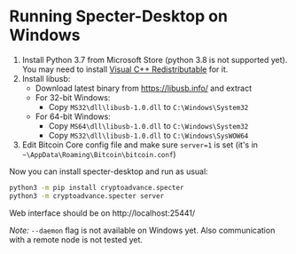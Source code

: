 # Running Specter-Desktop on Windows

1. Install Python 3.7 from Microsoft Store (python 3.8 is not supported yet). You may need to install [Visual C++ Redistributable](https://support.microsoft.com/en-us/help/2977003/the-latest-supported-visual-c-downloads) for it.
2. Install libusb:
	- Download latest binary from https://libusb.info/ and extract
	- For 32-bit Windows:
		- Copy `MS32\dll\libusb-1.0.dll` to `C:\Windows\System32`
	- For 64-bit Windows:
		- Copy `MS64\dll\libusb-1.0.dll` to `C:\Windows\System32`
		- Copy `MS32\dll\libusb-1.0.dll` to `C:\Windows\SysWOW64`
3. Edit Bitcoin Core config file and make sure `server=1` is set (it's in `~\AppData\Roaming\Bitcoin\bitcoin.conf`)

Now you can install specter-desktop and run as usual:

```sh
python3 -m pip install cryptoadvance.specter
python3 -m cryptoadvance.specter server
```

Web interface should be on http://localhost:25441/

*Note:* `--daemon` flag is not available on Windows yet. Also communication with a remote node is not tested yet.
